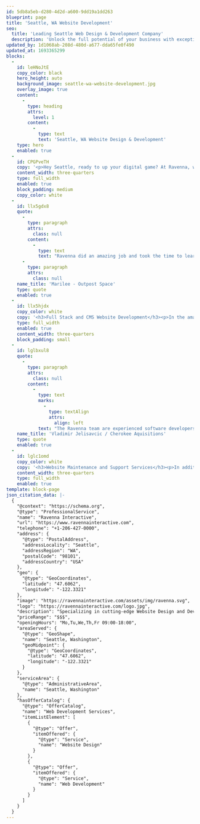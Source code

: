 ```yaml
---
id: 5db8a5eb-d280-4d2d-a600-9dd19a1dd263
blueprint: page
title: 'Seattle, WA Website Development'
seo:
  title: 'Leading Seattle Web Design & Development Company'
  description: 'Unlock the full potential of your business with exceptional Website Design and Development services in Seattle, WA. We specialize in creating intuitive, responsive websites that elevate your brand and engage your audience. Get a free consultation today!'
updated_by: 1d1068ab-208d-480d-a677-dda65fe0f490
updated_at: 1693365299
blocks:
  -
    id: leHNoJtE
    copy_color: black
    hero_height: auto
    background_image: seattle-wa-website-development.jpg
    overlay_image: true
    content:
      -
        type: heading
        attrs:
          level: 1
        content:
          -
            type: text
            text: 'Seattle, WA Website Design & Development'
    type: hero
    enabled: true
  -
    id: CPGPveTH
    copy: '<p>Hey Seattle, ready to up your digital game? At Ravenna, we don’t just build websites; we craft digital experiences that turn clicks into customers. Based right here in the Emerald City, we&#039;re your go-to experts for kickass Website Design and Development. Let&#039;s get something done together.<br>As a leading Seattle, WA, website design and development company, we understand your website is critical to your business. It&#039;s often the first impression that potential customers have of your brand, so it&#039;s critical to make it a good one.</p><h3>Thoughtful Website Design</h3><p>In today&#039;s fast-paced digital landscape, website design is about more than just eye-catching graphics and a sleek interface; it&#039;s about creating an interactive experience that resonates with your audience. Thoughtful website design goes beyond the superficial. It&#039;s a meticulous process that involves understanding your audience&#039;s needs, behaviors, and pain points. From an intuitive navigation menu to a color scheme that evokes the right emotions, every design element should serve a specific purpose and offer a solution to a problem. When done correctly, it turns visitors into loyal customers and brand ambassadors, adding real value to their experience.</p><p>Being thoughtful in design means paying attention to both form and function. The site should be aesthetically pleasing, but it should also be user-friendly and optimized for conversions. A website that excels in form but fails in function can frustrate users, leading to higher bounce rates. On the other hand, a site that is utilitarian but lacks polish may fail to convey professionalism, weakening brand trust. Striking a balance between the two is essential. This involves technical finesse, artistic skill, and an analytical approach to understand how users interact with the site. Every button placement, every image, and even the typography are intentionally chosen to create a harmonious user journey.</p>'
    content_width: three-quarters
    type: full_width
    enabled: true
    block_padding: medium
    copy_color: white
  -
    id: llx5gdx8
    quote:
      -
        type: paragraph
        attrs:
          class: null
        content:
          -
            type: text
            text: "Ravenna did an amazing job and took the time to learn about our company mission so that our website would be aesthetically pleasing and highly effective. They were flexible and accommodating\_with our schedule and gave thorough weekly reports to keep us updated on progress. We will definitely use Ravenna again for future needs!"
      -
        type: paragraph
        attrs:
          class: null
    name_title: 'Marilee - Outpost Space'
    type: quote
    enabled: true
  -
    id: llx5hjdx
    copy_color: white
    copy: '<h3>Full Stack and CMS Website Development</h3><p>In the amazing city of Seattle, WA, Full Stack and CMS Website Development are not just buzzwords; they&#039;re essential tools for any business looking to thrive in the digital world. Full Stack Development offers the full package—from server-side scripting to front-end user interfaces, we&#039;ve got it all covered. By leveraging cutting-edge technologies like Laravel, we create scalable, high-performance websites that can adapt to your ever-evolving business needs. It&#039;s not just about having a functional website; it&#039;s about delivering a seamless, end-to-end user experience that turns casual browsers into loyal customers.</p><p><a href="entry::0c623e4f-08d3-4367-9592-ab966a7a23cf"><span class="btn btn-primary">Learn more</span></a></p><p></p><p>When it comes to CMS (Content Management Systems) development, we offer unparalleled customization and ease of use. Whether you&#039;re a blogging aficionado or an e-commerce mogul, we tailor our CMS solutions to fit your unique needs, giving you the power to update content effortlessly without compromising on design or functionality. Based right here in Seattle, we understand the dynamic, fast-paced nature of this city and tailor our services to meet the demands of a competitive marketplace. Get ready to engage with your audience like never before, thanks to our state-of-the-art Full Stack and CMS solutions.</p><p><a href="entry::483442c7-e087-4a7a-9efb-c796d641e011"><span class="btn btn-primary">Read about Statamic vs WordPress</span></a></p><p></p>'
    type: full_width
    enabled: true
    content_width: three-quarters
    block_padding: small
  -
    id: lglbxul8
    quote:
      -
        type: paragraph
        attrs:
          class: null
        content:
          -
            type: text
            marks:
              -
                type: textAlign
                attrs:
                  align: left
            text: "The Ravenna team are experienced software developers who work quickly and efficiently. I feel comfortable trusting them with my company's critical web infrastructure."
    name_title: 'Vladimir Jelisavcic / Cherokee Aquisitions'
    type: quote
    enabled: true
  -
    id: lglc1omd
    copy_color: white
    copy: '<h3>Website Maintenance and Support Services</h3><p>In addition to website development, we also offer website maintenance and support services. We understand that maintaining a website can be time-consuming, so we&#039;re here to help you manage your website and ensure that it stays up-to-date and secure.</p><p>Our maintenance and support options range from a simple retainer that gets you priority access to us all the way up to a service-level agreement that guarantees response times, even at 4 in the morning.</p><h4>Let’s Meet</h4><p>We know that choosing a development partner can be a daunting task. That&#039;s why we always offer a free consultation to help you determine if we&#039;re the right fit for your needs. During this consultation, we&#039;ll discuss your goals and objectives and answer any questions you may have about our services.</p><p>Now all that said, we do our most effective work face-to-face. Contact us to discuss your website needs in Seattle, WA, by calling us at <a href="tel:2064270000">(206) 427-0000</a> or emailing <a href="mailto:tj@ravennainteractive.com">tj@ravennainteractive.com</a>.</p>'
    content_width: three-quarters
    type: full_width
    enabled: true
template: block-page
json_citation_data: |-
  {
    "@context": "https://schema.org",
    "@type": "ProfessionalService",
    "name": "Ravenna Interactive",
    "url": "https://www.ravennainteractive.com",
    "telephone": "+1-206-427-0000",
    "address": {
      "@type": "PostalAddress",
      "addressLocality": "Seattle",
      "addressRegion": "WA",
      "postalCode": "98101",
      "addressCountry": "USA"
    },
    "geo": {
      "@type": "GeoCoordinates",
      "latitude": "47.6062",
      "longitude": "-122.3321"
    },
    "image": "https://ravennainteractive.com/assets/img/ravenna.svg",
    "logo": "https://ravennainteractive.com/logo.jpg",
    "description": "Specializing in cutting-edge Website Design and Development services in Seattle, Washington. Transform your online presence with responsive design, intuitive UI, and robust back-end solutions.",
    "priceRange": "$$$",
    "openingHours": "Mo,Tu,We,Th,Fr 09:00-18:00",
    "areaServed": {
      "@type": "GeoShape",
      "name": "Seattle, Washington",
      "geoMidpoint": {
        "@type": "GeoCoordinates",
        "latitude": "47.6062",
        "longitude": "-122.3321"
      }
    },
    "serviceArea": {
      "@type": "AdministrativeArea",
      "name": "Seattle, Washington"
    },
    "hasOfferCatalog": {
      "@type": "OfferCatalog",
      "name": "Web Development Services",
      "itemListElement": [
        {
          "@type": "Offer",
          "itemOffered": {
            "@type": "Service",
            "name": "Website Design"
          }
        },
        {
          "@type": "Offer",
          "itemOffered": {
            "@type": "Service",
            "name": "Web Development"
          }
        }
      ]
    }
  }
---
```

